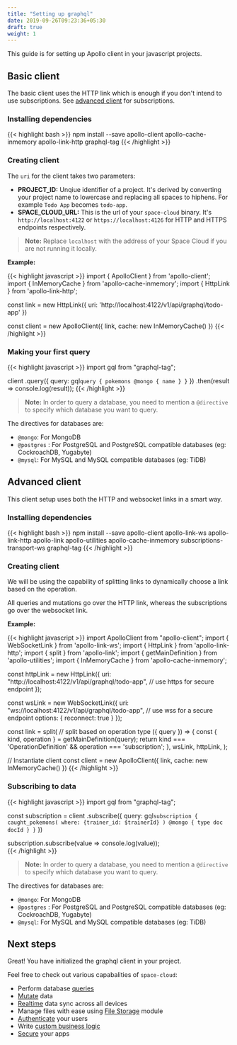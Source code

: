 ```yaml
---
title: "Setting up graphql"
date: 2019-09-26T09:23:36+05:30
draft: true
weight: 1
---
```


This guide is for setting up Apollo client in your javascript projects.

## Basic client

The basic client uses the HTTP link which is enough if you don't intend to use subscriptions. See [advanced client](/getting-started/setting-up-project/graphql#advanced-client) for subscriptions. 
### Installing dependencies

{{< highlight bash >}}
npm install --save apollo-client apollo-cache-inmemory apollo-link-http graphql-tag
{{< /highlight >}}

### Creating client

The `uri` for the client takes two parameters: 

- **PROJECT_ID:** Unqiue identifier of a project. It's derived by converting your project name to lowercase and replacing all spaces to hiphens. For example `Todo App` becomes `todo-app`.
- **SPACE_CLOUD_URL:** This is the url of your `space-cloud` binary. It's `http://localhost:4122` or `https://localhost:4126` for HTTP and HTTPS endpoints respectively.

> **Note:** Replace `localhost` with the address of your Space Cloud if you are not running it locally.

**Example:**

{{< highlight javascript >}}
import { ApolloClient } from 'apollo-client';
import { InMemoryCache } from 'apollo-cache-inmemory';
import { HttpLink } from 'apollo-link-http';

const link = new HttpLink({
  uri: 'http://localhost:4122/v1/api/graphql/todo-app'
})

const client = new ApolloClient({
  link,
  cache: new InMemoryCache()
})
{{< /highlight >}}

### Making your first query

{{< highlight javascript >}}
import gql from "graphql-tag";

client
  .query({
    query: gql`
      query {
        pokemons @mongo {
          name
        }
      }
    `
  })
  .then(result => console.log(result));
{{< /highlight >}}

> **Note:** In order to query a database, you need to mention a `@directive` to specify which database you want to query.

The directives for databases are:

- `@mongo`: For MongoDB
- `@postgres` : For PostgreSQL and PostgreSQL compatible databases (eg: CockroachDB, Yugabyte)
- `@mysql`: For MySQL and MySQL compatible databases (eg: TiDB)

## Advanced client

This client setup uses both the HTTP and websocket links in a smart way.

### Installing dependencies

{{< highlight bash >}}
npm install --save apollo-client apollo-link-ws apollo-link-http apollo-link apollo-utilities apollo-cache-inmemory subscriptions-transport-ws graphql-tag
{{< /highlight >}}

### Creating client

We will be using the capability of splitting links to dynamically choose a link based on the operation. 

All queries and mutations go over the HTTP link, whereas the subscriptions go over the websocket link.  

**Example:**

{{< highlight javascript >}}
import ApolloClient from "apollo-client";
import { WebSocketLink } from 'apollo-link-ws';
import { HttpLink } from 'apollo-link-http';
import { split } from 'apollo-link';
import { getMainDefinition } from 'apollo-utilities';
import { InMemoryCache } from 'apollo-cache-inmemory';


const httpLink = new HttpLink({
  uri: "http://localhost:4122/v1/api/graphql/todo-app", // use https for secure endpoint
});

const wsLink = new WebSocketLink({
  uri: "ws://localhost:4122/v1/api/graphql/todo-app", // use wss for a secure endpoint
  options: {
    reconnect: true
  }
});

const link = split(
  // split based on operation type
  ({ query }) => {
    const { kind, operation } = getMainDefinition(query);
    return kind === 'OperationDefinition' && operation === 'subscription';
  },
  wsLink,
  httpLink,
);

// Instantiate client
const client = new ApolloClient({
  link,
  cache: new InMemoryCache()
})
{{< /highlight >}}

### Subscribing to data

{{< highlight javascript >}}
import gql from "graphql-tag";

const subscription = client
  .subscribe({
    query: gql`
      subscription {
        caught_pokemons(
          where: {trainer_id: $trainerId}
        ) @mongo {
          type
          doc
          docId
        }
      }
    `
  })

subscription.subscribe(value => console.log(value));  
{{< /highlight >}}

> **Note:** In order to query a database, you need to mention a `@directive` to specify which database you want to query.

The directives for databases are:

- `@mongo`: For MongoDB
- `@postgres` : For PostgreSQL and PostgreSQL compatible databases (eg: CockroachDB, Yugabyte)
- `@mysql`: For MySQL and MySQL compatible databases (eg: TiDB)


## Next steps

Great! You have initialized the graphql client in your project.

Feel free to check out various capabalities of `space-cloud`:

- Perform database [queries](/essentials/queries)
- [Mutate](/essentials/mutations) data
- [Realtime](/essentials/subscriptions) data sync across all devices
- Manage files with ease using [File Storage](/essentials/file-storage) module
- [Authenticate](/auth/authentication) your users
- Write [custom business logic](/essentials/custom-logic)
- [Secure](/auth/authorization) your apps